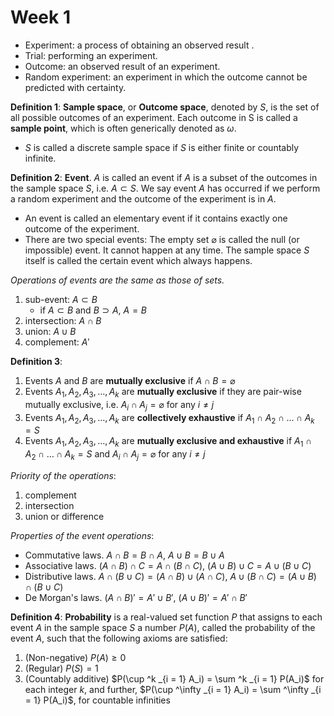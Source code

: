 # Week 1

- Experiment: a process of obtaining an observed result .
- Trial: performing an experiment.
- Outcome: an observed result of an experiment.
- Random experiment: an experiment in which the outcome cannot be predicted with certainty.

**Definition 1**: **Sample space**, or **Outcome space**, denoted by $S$, is the set of all possible outcomes of an experiment. Each outcome in S is called a **sample point**, which is often generically denoted as $\omega$.

- $S$ is called a discrete sample space if $S$ is either finite or countably infinite.

**Definition 2**: **Event**. $A$ is called an event if $A$ is a subset of the outcomes in the sample space $S$, i.e. $A \subset S$. We say event $A$ has occurred if we perform a random experiment and the outcome of the experiment is in $A$.

- An event is called an elementary event if it contains exactly one outcome of the experiment.
- There are two special events: The empty set $\varnothing$ is called the null (or impossible) event. It cannot happen at any time. The sample space $S$ itself is called the certain event which always happens.

*Operations of events are the same as those of sets.*

1. sub-event: $A \subset B$
   - if $A \subset B$ and $B \supset A$, $A = B$
2. intersection: $A \cap B$
3. union: $A \cup B$
4. complement: $A'$

**Definition 3**:

1. Events $A$ and $B$ are **mutually exclusive** if $A \cap B = \varnothing$
2. Events $A_1, A_2, A_3, …, A_k$ are **mutually exclusive** if they are pair-wise mutually exclusive, i.e. $A_i \cap A_j = \varnothing$ for any $i \ne j$
3. Events $A_1, A_2, A_3, …, A_k$ are **collectively exhaustive** if $A_1 \cap A_2 \cap … \cap A_k = S$
4. Events $A_1, A_2, A_3, …, A_k$ are **mutually exclusive and exhaustive** if $A_1 \cap A_2 \cap … \cap A_k = S$ and $A_i \cap A_j = \varnothing$ for any $i \ne j$

*Priority of the operations*:

1. complement
2. intersection
3. union or difference

*Properties of the event operations*:

- Commutative laws. $A \cap B = B \cap A$, $A \cup B = B \cup A$
- Associative laws. $(A \cap B) \cap C = A \cap (B \cap C)$, $(A \cup B) \cup C = A \cup (B \cup C)$
- Distributive laws. $A \cap (B \cup C) = (A \cap B) \cup (A \cap C)$, $A \cup (B \cap C) = (A \cup B) \cap (B \cup C)$
- De Morgan's laws. $(A \cap B)' = A' \cup B'$, $(A \cup B)' = A' \cap B'$

**Definition 4**: **Probability** is a real-valued set function $P$ that assigns to each event $A$ in the sample space $S$ a number $P(A)$, called the probability of the event $A$, such that the following axioms are satisfied:

1. (Non-negative) $P(A) \geq 0$
2. (Regular) $P(S) = 1$
3. (Countably additive) $P(\cup ^k _{i = 1} A_i) = \sum ^k _{i = 1} P(A_i)$ for each integer $k$, and further, $P(\cup ^\infty _{i = 1} A_i) = \sum ^\infty _{i = 1} P(A_i)$, for countable infinities

